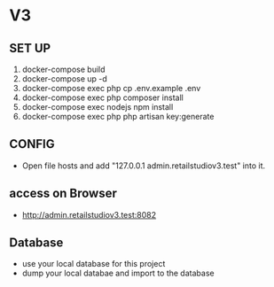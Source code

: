 # V3
## SET UP
1. docker-compose build
2. docker-compose up -d
3. docker-compose exec php cp .env.example .env
4. docker-compose exec php composer install
5. docker-compose exec nodejs npm install
6. docker-compose exec php php artisan key:generate

## CONFIG
- Open file hosts and add "127.0.0.1 admin.retailstudiov3.test" into it.

## access on Browser  
- http://admin.retailstudiov3.test:8082

## Database
- use your local  database for this project
- dump your local databae and import to the database 